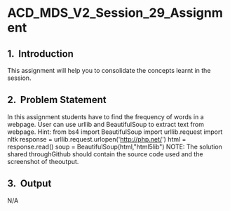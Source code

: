 # ACD_MDS_V2_Session_29_Assignment
## 1.​​ ​ Introduction
This assignment will help you to consolidate the concepts learnt in the session.

## 2.​​ ​ Problem Statement
In this assignment students have to find the frequency of words in a webpage. User can
use urllib and BeautifulSoup to extract text from webpage.
Hint:
from bs4 import BeautifulSoup
import urllib.request
import nltk
response = urllib.request.urlopen('http://php.net/')
html = response.read()
soup = BeautifulSoup(html,"html5lib")
NOTE:​​​​ ​​​​The​​​​ ​​​​solution​​​​ ​​​​shared​​​​ ​​​​through​​​​ ​​​​Github​​​​ ​​​​should​​​​ ​​​​contain​​​​ ​​​​the​​​​ ​​​​source​​ ​​code​​​​ ​​​​used​​​​ ​​​​and​​​​
​​​​the​​​​ ​​​​screenshot​​​​ ​​​​of​​​​ ​​​​the​​​​ ​​​​output.

## 3.​​ ​ Output
N/A

